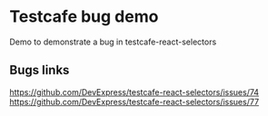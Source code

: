 # Testcafe bug demo
Demo to demonstrate a bug in testcafe-react-selectors
## Bugs links
https://github.com/DevExpress/testcafe-react-selectors/issues/74
https://github.com/DevExpress/testcafe-react-selectors/issues/77
